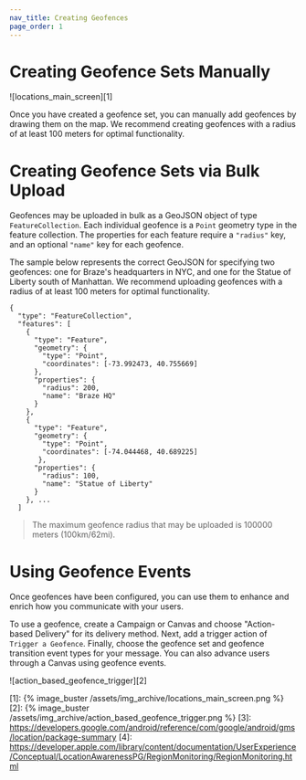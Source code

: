 ```yaml
---
nav_title: Creating Geofences
page_order: 1
---
```


# Creating Geofence Sets Manually

![locations_main_screen][1]

Once you have created a geofence set, you can manually add geofences by drawing them on the map. We recommend creating geofences with a radius of at least 100 meters for optimal functionality.

# Creating Geofence Sets via Bulk Upload

Geofences may be uploaded in bulk as a GeoJSON object of type `FeatureCollection`. Each individual geofence is a `Point` geometry type in the feature collection. The properties for each feature require a `"radius"` key, and an optional `"name"` key for each geofence.

The sample below represents the correct GeoJSON for specifying two geofences: one for Braze's headquarters in NYC, and one for the Statue of Liberty south of Manhattan. We recommend uploading geofences with a radius of at least 100 meters for optimal functionality.

```
{
  "type": "FeatureCollection",
  "features": [
    {
      "type": "Feature",
      "geometry": {
        "type": "Point",
        "coordinates": [-73.992473, 40.755669]
      },
      "properties": {
        "radius": 200,
        "name": "Braze HQ"
      }
    },
    {
      "type": "Feature",
      "geometry": {
        "type": "Point",
        "coordinates": [-74.044468, 40.689225]
       },
      "properties": {
        "radius": 100,
        "name": "Statue of Liberty"
      }
    }, ...
  ]
```

>  The maximum geofence radius that may be uploaded is 100000 meters (100km/62mi).

# Using Geofence Events

Once geofences have been configured, you can use them to enhance and enrich how you communicate with your users.

To use a geofence, create a Campaign or Canvas and choose "Action-based Delivery" for its delivery method. Next, add a trigger action of `Trigger a Geofence`. Finally, choose the geofence set and geofence transition event types for your message. You can also advance users through a Canvas using geofence events.

![action_based_geofence_trigger][2]



[1]: {% image_buster /assets/img_archive/locations_main_screen.png %}
[2]: {% image_buster /assets/img_archive/action_based_geofence_trigger.png %}
[3]: https://developers.google.com/android/reference/com/google/android/gms/location/package-summary
[4]: https://developer.apple.com/library/content/documentation/UserExperience/Conceptual/LocationAwarenessPG/RegionMonitoring/RegionMonitoring.html
